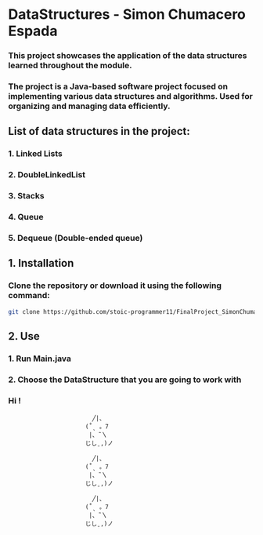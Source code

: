 # DataStructures - Simon Chumacero Espada

### This project showcases the application of the data structures learned throughout the module.

### The project is a Java-based software project focused on implementing various data structures and algorithms. Used for organizing and managing data efficiently.

## List of data structures in the project:

### 1. Linked Lists
### 2. DoubleLinkedList
### 3. Stacks
### 4. Queue
### 5. Dequeue (Double-ended queue)

## 1. Installation
### Clone the repository or download it using the following command:
```bash
git clone https://github.com/stoic-programmer11/FinalProject_SimonChumacero
```

## 2. Use
###  1. Run Main.java
###  2. Choose the DataStructure that you are going to work with

### Hi ! 

                            ╱|、
                          (˚ˎ 。7  
                           |、˜〵          
                          じしˍ,)ノ     

                            ╱|、
                          (˚ˎ 。7  
                           |、˜〵          
                          じしˍ,)ノ   

                            ╱|、
                          (˚ˎ 。7  
                           |、˜〵          
                          じしˍ,)ノ
